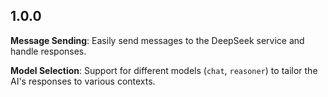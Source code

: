 ## 1.0.0

**Message Sending**: Easily send messages to the DeepSeek service and handle responses.

**Model Selection**: Support for different models (`chat`, `reasoner`) to tailor the AI's responses to various contexts.
